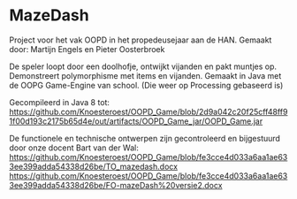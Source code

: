 # MazeDash
Project voor het vak OOPD in het propedeusejaar aan de HAN.
Gemaakt door: Martijn Engels en Pieter Oosterbroek

De speler loopt door een doolhofje, ontwijkt vijanden en pakt muntjes op.
Demonstreert polymorphisme met items en vijanden.
Gemaakt in Java met de OOPG Game-Engine van school. (Die weer op Processing gebaseerd is)

Gecompileerd in Java 8 tot:
https://github.com/Knoesteroest/OOPD_Game/blob/2d9a042c20f25cff48ff91f00d193c2175b65d4e/out/artifacts/OOPD_Game_jar/OOPD_Game.jar

De functionele en technische ontwerpen zijn gecontroleerd en bijgestuurd door onze docent Bart van der Wal:
https://github.com/Knoesteroest/OOPD_Game/blob/fe3cce4d033a6aa1ae633ee399adda54338d26be/TO_mazedash.docx
https://github.com/Knoesteroest/OOPD_Game/blob/fe3cce4d033a6aa1ae633ee399adda54338d26be/FO-mazeDash%20versie2.docx
